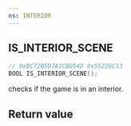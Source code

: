 ```yaml
---
ns: INTERIOR
---
```

## IS_INTERIOR_SCENE

```c
// 0xBC72B5D7A1CBD54D 0x55226C13
BOOL IS_INTERIOR_SCENE();
```
checks if the game is in an interior.

## Return value
